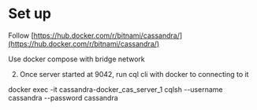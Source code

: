 # Set up

Follow [https://hub.docker.com/r/bitnami/cassandra/](https://hub.docker.com/r/bitnami/cassandra/)

Use docker compose with bridge network

2. Once server started at 9042, run cql cli with docker to connecting to it

docker exec -it cassandra-docker\_cas\_server\_1 cqlsh --username cassandra --password cassandra



